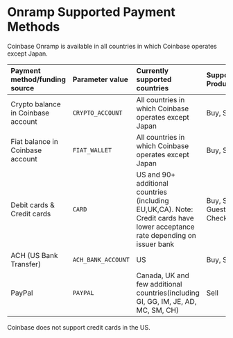 # Onramp Supported Payment Methods

Coinbase Onramp is available in all countries in which Coinbase operates except Japan.

| Payment method/funding source      | Parameter value    | Currently supported countries                                                                                                | Supported Product         |
| :--------------------------------- | :----------------- | :--------------------------------------------------------------------------------------------------------------------------- | :------------------------ |
| Crypto balance in Coinbase account | `CRYPTO_ACCOUNT`   | All countries in which Coinbase operates except Japan                                                                        | Buy, Sell                 |
| Fiat balance in Coinbase account   | `FIAT_WALLET`      | All countries in which Coinbase operates except Japan                                                                        | Buy, Sell                 |
| Debit cards & Credit cards         | `CARD`             | US and 90+ additional countries (including EU,UK,CA). Note: Credit cards have lower acceptance rate depending on issuer bank | Buy, Sell, Guest Checkout |
| ACH (US Bank Transfer)             | `ACH_BANK_ACCOUNT` | US                                                                                                                           | Buy, Sell                 |
| PayPal                             | `PAYPAL`           | Canada, UK and few additional countries(including GI, GG, IM, JE, AD, MC, SM, CH)                                            | Sell                      |

<Warning>
  Coinbase does not support credit cards in the US.
</Warning>

<br />
